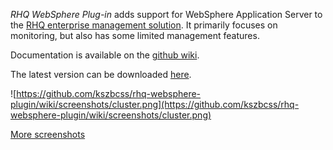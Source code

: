 _RHQ WebSphere Plug-in_ adds support for WebSphere Application Server to the [RHQ enterprise management solution](http://www.jboss.org/rhq). It primarily focuses on monitoring, but also has some limited management features.

Documentation is available on the [github wiki](https://github.com/kszbcss/rhq-websphere-plugin/wiki).

The latest version can be downloaded [here](https://github.com/kszbcss/rhq-websphere-plugin/releases/latest).

<!-- &lt;wiki:gadget url="http://www.ohloh.net/p/605499/widgets/project\_factoids\_stats.xml" height="250" width="400" border="1"/&gt; -- ohloh gadget doesn't work in markdown, and points to old SVN on google code-->

![https://github.com/kszbcss/rhq-websphere-plugin/wiki/screenshots/cluster.png](https://github.com/kszbcss/rhq-websphere-plugin/wiki/screenshots/cluster.png)

[More screenshots](https://github.com/kszbcss/rhq-websphere-plugin/wiki/Screenshots)
